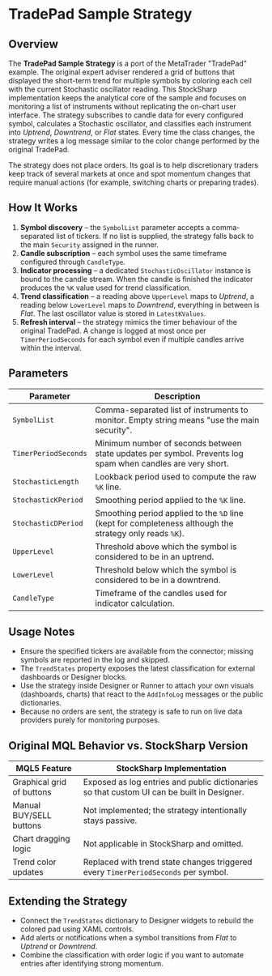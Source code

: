 # TradePad Sample Strategy

## Overview

The **TradePad Sample Strategy** is a port of the MetaTrader "TradePad" example. The original expert adviser rendered a grid of
buttons that displayed the short-term trend for multiple symbols by coloring each cell with the current Stochastic oscillator
reading. This StockSharp implementation keeps the analytical core of the sample and focuses on monitoring a list of instruments
without replicating the on-chart user interface. The strategy subscribes to candle data for every configured symbol, calculates a
Stochastic oscillator, and classifies each instrument into *Uptrend*, *Downtrend*, or *Flat* states. Every time the class changes,
the strategy writes a log message similar to the color change performed by the original TradePad.

The strategy does not place orders. Its goal is to help discretionary traders keep track of several markets at once and spot
momentum changes that require manual actions (for example, switching charts or preparing trades).

## How It Works

1. **Symbol discovery** – the `SymbolList` parameter accepts a comma-separated list of tickers. If no list is supplied, the
   strategy falls back to the main `Security` assigned in the runner.
2. **Candle subscription** – each symbol uses the same timeframe configured through `CandleType`.
3. **Indicator processing** – a dedicated `StochasticOscillator` instance is bound to the candle stream. When the candle is
   finished the indicator produces the `%K` value used for trend classification.
4. **Trend classification** – a reading above `UpperLevel` maps to *Uptrend*, a reading below `LowerLevel` maps to *Downtrend*,
   everything in between is *Flat*. The last oscillator value is stored in `LatestKValues`.
5. **Refresh interval** – the strategy mimics the timer behaviour of the original TradePad. A change is logged at most once per
   `TimerPeriodSeconds` for each symbol even if multiple candles arrive within the interval.

## Parameters

| Parameter | Description |
|-----------|-------------|
| `SymbolList` | Comma-separated list of instruments to monitor. Empty string means "use the main security". |
| `TimerPeriodSeconds` | Minimum number of seconds between state updates per symbol. Prevents log spam when candles are very short. |
| `StochasticLength` | Lookback period used to compute the raw `%K` line. |
| `StochasticKPeriod` | Smoothing period applied to the `%K` line. |
| `StochasticDPeriod` | Smoothing period applied to the `%D` line (kept for completeness although the strategy only reads `%K`). |
| `UpperLevel` | Threshold above which the symbol is considered to be in an uptrend. |
| `LowerLevel` | Threshold below which the symbol is considered to be in a downtrend. |
| `CandleType` | Timeframe of the candles used for indicator calculation. |

## Usage Notes

- Ensure the specified tickers are available from the connector; missing symbols are reported in the log and skipped.
- The `TrendStates` property exposes the latest classification for external dashboards or Designer blocks.
- Use the strategy inside Designer or Runner to attach your own visuals (dashboards, charts) that react to the `AddInfoLog`
  messages or the public dictionaries.
- Because no orders are sent, the strategy is safe to run on live data providers purely for monitoring purposes.

## Original MQL Behavior vs. StockSharp Version

| MQL5 Feature | StockSharp Implementation |
|--------------|--------------------------|
| Graphical grid of buttons | Exposed as log entries and public dictionaries so that custom UI can be built in Designer. |
| Manual BUY/SELL buttons | Not implemented; the strategy intentionally stays passive. |
| Chart dragging logic | Not applicable in StockSharp and omitted. |
| Trend color updates | Replaced with trend state changes triggered every `TimerPeriodSeconds` per symbol. |

## Extending the Strategy

- Connect the `TrendStates` dictionary to Designer widgets to rebuild the colored pad using XAML controls.
- Add alerts or notifications when a symbol transitions from *Flat* to *Uptrend* or *Downtrend*.
- Combine the classification with order logic if you want to automate entries after identifying strong momentum.
